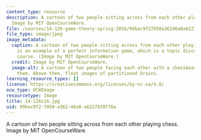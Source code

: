 ```yaml
---
content_type: resource
description: A cartoon of two people sitting across from each other playing chess.
  Image by MIT OpenCourseWare.
file: /courses/14-126-game-theory-spring-2016/99bac9f27050a36246a0a6227839776a_14-126s16.jpg
file_type: image/jpeg
image_metadata:
  caption: A cartoon of two people sitting across from each other playing chess. Chess
    is an example of a perfect information game, which is a topic discussed in this
    course. (Image by MIT OpenCourseWare.)
  credit: Image by MIT OpenCourseWare.
  image-alt: A cartoon of two people facing each other with a chessboard in between
    them. Above them, float images of partitioned brains.
learning_resource_types: []
license: https://creativecommons.org/licenses/by-nc-sa/4.0/
ocw_type: OCWImage
resourcetype: Image
title: 14-126s16.jpg
uid: 99bac9f2-7050-a362-46a0-a6227839776a
---
```

A cartoon of two people sitting across from each other playing chess. Image by MIT OpenCourseWare.